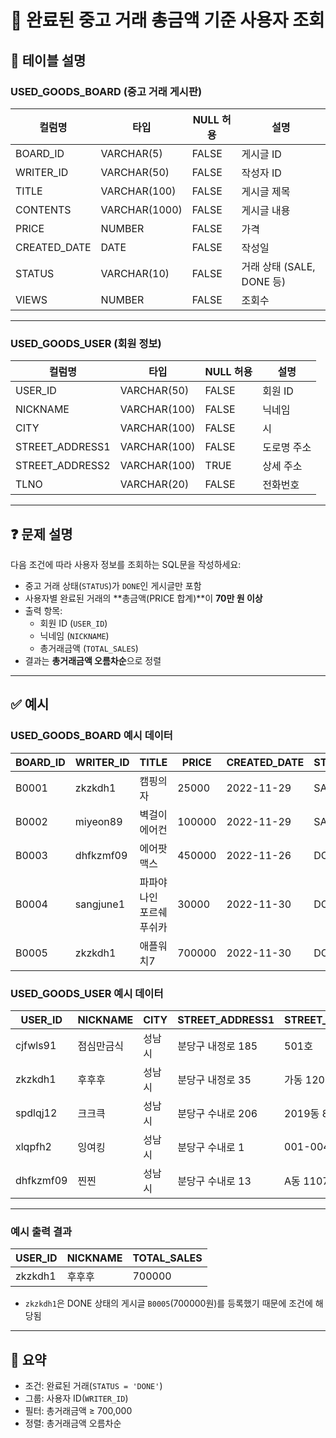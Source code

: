# 🛒 완료된 중고 거래 총금액 기준 사용자 조회

## 📄 테이블 설명

### USED_GOODS_BOARD (중고 거래 게시판)

| 컬럼명       | 타입         | NULL 허용 | 설명                       |
|--------------|--------------|------------|----------------------------|
| BOARD_ID     | VARCHAR(5)   | FALSE      | 게시글 ID                  |
| WRITER_ID    | VARCHAR(50)  | FALSE      | 작성자 ID                  |
| TITLE        | VARCHAR(100) | FALSE      | 게시글 제목                |
| CONTENTS     | VARCHAR(1000)| FALSE      | 게시글 내용                |
| PRICE        | NUMBER       | FALSE      | 가격                       |
| CREATED_DATE | DATE         | FALSE      | 작성일                     |
| STATUS       | VARCHAR(10)  | FALSE      | 거래 상태 (SALE, DONE 등) |
| VIEWS        | NUMBER       | FALSE      | 조회수                     |

---

### USED_GOODS_USER (회원 정보)

| 컬럼명           | 타입         | NULL 허용 | 설명            |
|------------------|--------------|------------|-----------------|
| USER_ID          | VARCHAR(50)  | FALSE      | 회원 ID         |
| NICKNAME         | VARCHAR(100) | FALSE      | 닉네임          |
| CITY             | VARCHAR(100) | FALSE      | 시              |
| STREET_ADDRESS1  | VARCHAR(100) | FALSE      | 도로명 주소     |
| STREET_ADDRESS2  | VARCHAR(100) | TRUE       | 상세 주소       |
| TLNO             | VARCHAR(20)  | FALSE      | 전화번호        |

---

## ❓ 문제 설명

다음 조건에 따라 사용자 정보를 조회하는 SQL문을 작성하세요:

- 중고 거래 상태(`STATUS`)가 `DONE`인 게시글만 포함
- 사용자별 완료된 거래의 **총금액(PRICE 합계)**이 **70만 원 이상**
- 출력 항목:
  - 회원 ID (`USER_ID`)
  - 닉네임 (`NICKNAME`)
  - 총거래금액 (`TOTAL_SALES`)
- 결과는 **총거래금액 오름차순**으로 정렬

---

## ✅ 예시

### USED_GOODS_BOARD 예시 데이터

| BOARD_ID | WRITER_ID | TITLE                     | PRICE   | CREATED_DATE | STATUS | VIEWS |
|----------|-----------|---------------------------|---------|---------------|--------|--------|
| B0001    | zkzkdh1   | 캠핑의자                  | 25000   | 2022-11-29    | SALE   | 34     |
| B0002    | miyeon89  | 벽걸이 에어컨              | 100000  | 2022-11-29    | SALE   | 55     |
| B0003    | dhfkzmf09 | 에어팟 맥스               | 450000  | 2022-11-26    | DONE   | 67     |
| B0004    | sangjune1 | 파파야나인 포르쉐 푸쉬카   | 30000   | 2022-11-30    | DONE   | 78     |
| B0005    | zkzkdh1   | 애플워치7                 | 700000  | 2022-11-30    | DONE   | 99     |

### USED_GOODS_USER 예시 데이터

| USER_ID   | NICKNAME | CITY   | STREET_ADDRESS1        | STREET_ADDRESS2 | TLNO          |
|-----------|----------|--------|-------------------------|------------------|---------------|
| cjfwls91  | 점심만금식 | 성남시 | 분당구 내정로 185       | 501호            | 01036344964   |
| zkzkdh1   | 후후후    | 성남시 | 분당구 내정로 35        | 가동 1202호      | 01032777543   |
| spdlqj12  | 크크큭    | 성남시 | 분당구 수내로 206       | 2019동 801호     | 01087234922   |
| xlqpfh2   | 잉여킹    | 성남시 | 분당구 수내로 1         | 001-004          | 01064534911   |
| dhfkzmf09 | 찐찐      | 성남시 | 분당구 수내로 13        | A동 1107호       | 01053422914   |

---

### 예시 출력 결과

| USER_ID  | NICKNAME | TOTAL_SALES |
|----------|----------|-------------|
| zkzkdh1  | 후후후    | 700000      |

- `zkzkdh1`은 DONE 상태의 게시글 `B0005`(700000원)를 등록했기 때문에 조건에 해당됨

---

## 📌 요약

- 조건: 완료된 거래(`STATUS = 'DONE'`)
- 그룹: 사용자 ID(`WRITER_ID`)
- 필터: 총거래금액 ≥ 700,000
- 정렬: 총거래금액 오름차순
